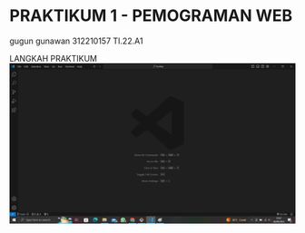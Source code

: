# PRAKTIKUM 1 - PEMOGRAMAN WEB
gugun gunawan
312210157
TI.22.A1

LANGKAH PRAKTIKUM
![alt text](https://github.com/Mwahyudin1/Lab1Web/blob/main/image/ss1.png?raw=true)

